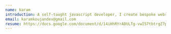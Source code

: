 ```yaml
---
name: karam
introduction: A self-taught javascript developer, I create bespoke websites to help people go further online using javascript tools, I love open source and building side projects.
email: karamkoujandev@gmail.com
resume: https://docs.google.com/document/d/14iHhRYrADULTg-vwI57tbtrgZ7p_pmBfU1LN850hHlI/edit?usp=sharing
---
```

